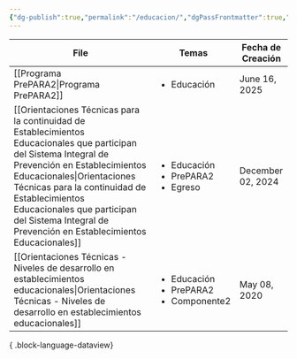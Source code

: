 ```yaml
---
{"dg-publish":true,"permalink":"/educacion/","dgPassFrontmatter":true,"noteIcon":"","updated":"2025-06-16T13:00:47.802-04:00"}
---
```



| File                                                                                                                                                                                                                                                                                                                                      | Temas                                                            | Fecha de Creación |
| ----------------------------------------------------------------------------------------------------------------------------------------------------------------------------------------------------------------------------------------------------------------------------------------------------------------------------------------- | ---------------------------------------------------------------- | ----------------- |
| [[Programa PrePARA2\|Programa PrePARA2]]                                                                                                                                                                                                                                                                                               | <ul><li>Educación</li></ul>                                      | June 16, 2025     |
| [[Orientaciones Técnicas para la continuidad de Establecimientos Educacionales que participan del Sistema Integral de Prevención en Establecimientos Educacionales\|Orientaciones Técnicas para la continuidad de Establecimientos Educacionales que participan del Sistema Integral de Prevención en Establecimientos Educacionales]] | <ul><li>Educación</li><li>PrePARA2</li><li>Egreso</li></ul>      | December 02, 2024 |
| [[Orientaciones Técnicas - Niveles de desarrollo en establecimientos educacionales\|Orientaciones Técnicas - Niveles de desarrollo en establecimientos educacionales]]                                                                                                                                                                 | <ul><li>Educación</li><li>PrePARA2</li><li>Componente2</li></ul> | May 08, 2020      |

{ .block-language-dataview}

